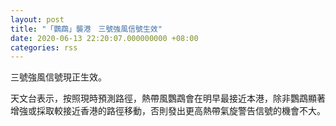 ```yaml
---
layout: post
title: "「鸚鵡」襲港　三號強風信號生效"
date: 2020-06-13 22:20:07.000000000 +08:00
categories: rss
---
```


三號強風信號現正生效。

天文台表示，按照現時預測路徑，熱帶風鸚鵡會在明早最接近本港，除非鸚鵡顯著增強或採取較接近香港的路徑移動，否則發出更高熱帶氣旋警告信號的機會不大。
